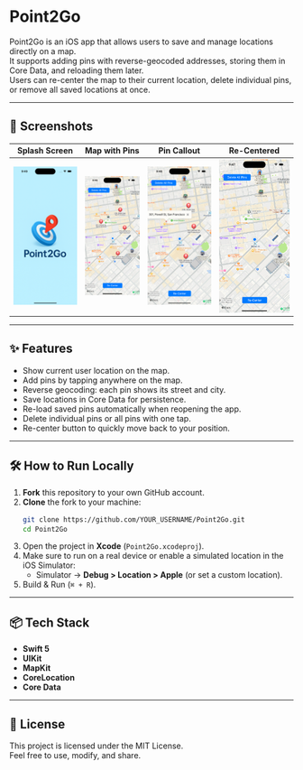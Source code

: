 # Point2Go

Point2Go is an iOS app that allows users to save and manage locations directly on a map.  
It supports adding pins with reverse-geocoded addresses, storing them in Core Data, and reloading them later.  
Users can re-center the map to their current location, delete individual pins, or remove all saved locations at once.

---
 
## 📱 Screenshots

| Splash Screen | Map with Pins | Pin Callout | Re-Centered |
|---------------|---------------|-------------|-------------|
| ![Splash](/Point2Go/Screenshots/splash.png) | ![Pins](/Point2Go/Screenshots/map-pins.png) | ![Callout](/Point2Go/Screenshots/pin-callout.png) | ![Re-Center](/Point2Go/Screenshots/recenter.png) |

---
## ✨ Features
- Show current user location on the map.
- Add pins by tapping anywhere on the map.
- Reverse geocoding: each pin shows its street and city.
- Save locations in Core Data for persistence.
- Re-load saved pins automatically when reopening the app.
- Delete individual pins or all pins with one tap.
- Re-center button to quickly move back to your position.

---

## 🛠 How to Run Locally
1. **Fork** this repository to your own GitHub account.
2. **Clone** the fork to your machine:
   ```bash
   git clone https://github.com/YOUR_USERNAME/Point2Go.git
   cd Point2Go
   ```
3. Open the project in **Xcode** (`Point2Go.xcodeproj`).
4. Make sure to run on a real device or enable a simulated location in the iOS Simulator:
   - Simulator → **Debug > Location > Apple** (or set a custom location).
5. Build & Run (`⌘ + R`).

---

## 📦 Tech Stack
- **Swift 5**
- **UIKit**
- **MapKit**
- **CoreLocation**
- **Core Data**

---

## 📄 License
This project is licensed under the MIT License.  
Feel free to use, modify, and share.
